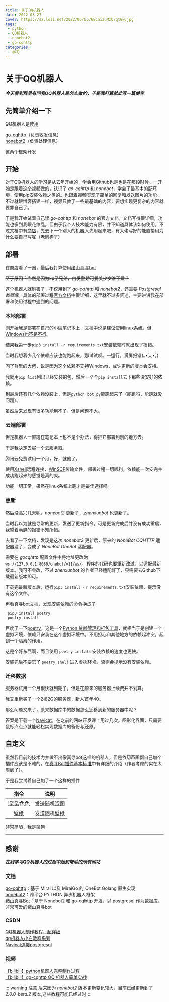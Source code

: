 ```yaml
---
title: 关于QQ机器人
date: 2022-03-27
cover: https://s2.loli.net/2022/06/05/6ECniZuMzQ7qtGw.jpg
tags:
 - python
 - QQ机器人
 - nonebot2
 - go-cqhttp
categories:
 - 学习
---
```


# 关于QQ机器人

***今天看到群里有问我QQ机器人是怎么做的，于是我打算就此写一篇博客***

## 先简单介绍一下

QQ机器人是使用

[go-cqhttp](https://github.com/Mrs4s/go-cqhttp)（负责收发信息）<br>
[nonebot2](https://github.com/nonebot/nonebot2)（负责处理信息）

这两个框架开发

## 开始

对于QQ机器人的学习是从去年开始的，学会用Github也是也是在那段时候。一开始是跟着[这个视频](https://www.bilibili.com/video/BV1Z64y197Ps?share_source=copy_web)做的，认识了 *go-cqhttp* 和 *nonebot*，学会了最基本的配环境，使用pip安装依赖之类的。也跟着视频实现了简单的回复和发送图片的功能。不过就跟博客搭建一样，视频只教了一些最基础的内容，要想实现更复杂的内容就要靠自己了。

于是我开始试着自己读 *go-cqhttp* 和 *nonebot* 的官方文档，文档写得很详细，功能也多到我眼花缭乱。但由于我个人技术能力有限，并不知道具体该如何使用。不过文档中有[商店](https://v2.nonebot.dev/store)，先去下一个别人的机器人先用起来吧，有大佬写好的能直接用为什么要自己写呢（老懒狗了）

## 部署

在商店看了一圈，最后我打算使用[绪山真寻bot](https://hibikier.github.io/zhenxun_bot/)

~~至于原因？当然是因为xp了兄弟，白发傲娇可爱美少女谁不爱？~~

这个机器人就厉害了，不仅用到了 *go-cqhttp* 和 *nonebot2*，还需要 *Postgresql 数据库*。具体的部署过程[官方文档](https://hibikier.github.io/zhenxun_bot/docs/installation_doc/)中很详细，这里就不过多赘述，主要讲讲我在部署和使用过程中遇到的问题。

### 本地部署

刚开始我是部署在自己的小破笔记本上，文档中说是<u>建议使用linux系统，但Windows也不是不行</u>。

结果我第一步`pip3 install -r requirements.txt`安装依赖时就出现了报错。

当时我想着少几个依赖应该也能跑起来，那试试呗。一运行，满屏报错(｡•́︿•̀｡)

问了群里的大佬，说是因为这个依赖不支持Windows，或许更新的版本会支持。

我就用`pip list`列出已经安装的包，然后一个个`pip install`去下那些没安好的依赖。

到最后还有几个依赖没装上，但是`python bot.py`能跑起来了（能跑吗，能跑就没问题）。

虽然后来发现有很多功能用不了，但是问题不大。

### 云端部署

但是机器人一直跑在笔记本上也不是个办法，得把它部署到别的地方去。

于是我决定去买一个云服务器。

腾讯云免费试用一个月，好，就他了。

使用[Xshell](https://www.xshell.com/zh/xshell/)远程连接，[WinSCP](https://winscp.net/eng/index.php)传输文件，部署过程一切顺利，依赖能一次安完并成功跑起来的感觉是真的爽。

功能一切正常，果然在linux系统上跑才是最佳选择吗。

### 更新

然后没高兴几天呢，*nonebot2* 更新了，*zhenxunbot* 也更新了。

当时我以为就是寻常的更新，发送了更新指令。可是更新完成后并没有成功重启，我望着满屏的报错不知所措。

去看了一下文档，发现是这次 *nonebot2* 更新后，原来的 *NoneBot CQHTTP* 适配器没了，变成了 *NoneBot OneBot* 适配器。

需要在 *gocqhttp* 配置文件中将地址更改为 `ws://127.0.0.1:8080/onebot/v11/ws/`。程序的代码也要重新改过，以适配最新版本。我可不会改，不过 *zhenxunbot* 的作者已经适配好了，只需要去Github下载最新版本即可。

下载完最新版本后，运行`pip3 install -r requirements.txt`安装依赖，提示没有这个文件。

再看真寻bot文档，发现安装依赖的命令换成了

```
 pip3 install poetry
 poetry install
```

百度了一下[poetry](https://www.oschina.net/p/poetry)，这是一个<u>Python 依赖管理和打包工具</u>，就相当于是创建一个虚拟环境，依赖只安装在这个虚拟环境中。不用担心和其他地方的依赖起冲突，起到一个隔离的作用。

这是个好东西啊，而且使用 `poetry install` 安装依赖的速度也更快。

安装完后不要忘了 `poetry shell` 进入虚拟环境，否则会提示没有安装依赖。

### 迁移数据

服务器试用一个月很快就到期了，但是在原来的服务器上续费并不划算。

我又重新买了一个2核2G的服务器，新人首年40。

那么问题又来了，原来数据库中的数据怎么迁移到新的服务器中呢？

答案是下载一个[Navicat](https://www.navicat.com.cn/)，在之前的网站开发课上用过几次。图形化界面，只需要鼠标点点点就能轻松实现数据库的备份与还原。

## 自定义

虽然我目前的技术力并做不出像真寻bot这样的机器人，但是依葫芦画瓢自己加个插件应该是不难的。在[真寻Bot插件基本标准](https://hibikier.github.io/zhenxun_bot/docs/development_doc/plugins.html)中有详细的介绍（作者考虑的实在太周到了）。

于是我尝试着自己加了一个这样的插件

|   指令    |     说明     |
| :-------: | :----------: |
| 涩涩/色色 | 发送随机涩图 |
|   壁纸    | 发送随机壁纸 |

非常简陋，我是菜狗


---

## 感谢

***在我学习QQ机器人的过程中起到帮助的所有网站***

### 文档

[go-cqhttp](https://docs.go-cqhttp.org/)：基于 Mirai 以及 MiraiGo 的 OneBot Golang 原生实现<br>
[nonebot2](https://v2.nonebot.dev/)：跨平台 PYTHON 异步机器人框架<br>
[绪山真寻Bot](https://hibikier.github.io/zhenxun_bot/)：基于 Nonebot2 和 go-cqhttp 开发，以 postgresql 作为数据库，非常可爱的绪山真寻bot<br>

### CSDN
[QQ机器人制作教程，超详细](https://blog.csdn.net/qq_44809707/article/details/119959864)<br>
[qq机器人小白教程系列](https://blog.csdn.net/weixin_46211269/category_10912318.html)<br>
[Navicat连接postgresql](https://blog.csdn.net/qq_40323256/article/details/105350463)<br>

### 视频
[【bilibili】python机器人完整制作过程](https://www.bilibili.com/video/BV1Z64y197Ps?share_source=copy_web)<br>
[【bilibili】go-cqhttp QQ 机器人简单实战](https://www.bilibili.com/video/BV1xU4y1j7Z8?share_source=copy_web)<br>



::: warning 注意
后来因为 *nonebot2* 版本更新变化较大，目前已经更新到了 *2.0.0-beta.2* 版本,这些教程可能已经过时
:::